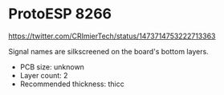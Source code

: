 # ProtoESP 8266

https://twitter.com/CRImierTech/status/1473714753222713363

Signal names are silkscreened on the board's bottom layers.

- PCB size: unknown
- Layer count: 2
- Recommended thickness: thicc
